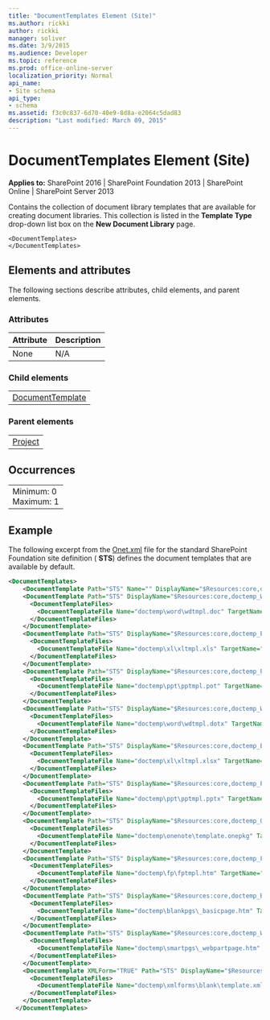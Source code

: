 ```yaml
---
title: "DocumentTemplates Element (Site)"
ms.author: rickki
author: rickki
manager: soliver
ms.date: 3/9/2015
ms.audience: Developer
ms.topic: reference
ms.prod: office-online-server
localization_priority: Normal
api_name:
- Site schema
api_type:
- schema
ms.assetid: f3c0c837-6d70-40e9-8d8a-e2064c5dad83
description: "Last modified: March 09, 2015"
---
```


# DocumentTemplates Element (Site)

 
  
 **Applies to:** SharePoint 2016 | SharePoint Foundation 2013 | SharePoint Online | SharePoint Server 2013
  
Contains the collection of document library templates that are available for creating document libraries. This collection is listed in the **Template Type** drop-down list box on the **New Document Library** page. 
  
```
<DocumentTemplates>
</DocumentTemplates>
```

## Elements and attributes

The following sections describe attributes, child elements, and parent elements.

### Attributes

|**Attribute**|**Description**|
|:-----|:-----|
|None  <br/> |N/A  <br/> |
   
### Child elements

||
|:-----|
|[DocumentTemplate](documenttemplate-element-site.md)|
   
### Parent elements

||
|:-----|
|[Project](project-element-site.md)|
   
## Occurrences

||
|:-----|
|Minimum: 0  <br/> Maximum: 1  <br/> |
   
## Example

The following excerpt from the [Onet.xml](http://msdn.microsoft.com/library/b99d6657-d9ae-4135-a43c-c58cdfcdc6c1%28Office.15%29.aspx) file for the standard SharePoint Foundation site definition ( **STS**) defines the document templates that are available by default.
  
```XML
<DocumentTemplates>
    <DocumentTemplate Path="STS" Name="" DisplayName="$Resources:core,doctemp_None;" Type="100" Default="FALSE" Description="$Resources:core,doctemp_None_Desc;" />
    <DocumentTemplate Path="STS" DisplayName="$Resources:core,doctemp_Word97;" Type="101" Description="$Resources:core,doctemp_Word97_Desc;">
      <DocumentTemplateFiles>
        <DocumentTemplateFile Name="doctemp\word\wdtmpl.doc" TargetName="Forms/template.doc" Default="TRUE" />
      </DocumentTemplateFiles>
    </DocumentTemplate>
    <DocumentTemplate Path="STS" DisplayName="$Resources:core,doctemp_Excel97;" Type="103" Description="$Resources:core,doctemp_Excel97_Desc;">
      <DocumentTemplateFiles>
        <DocumentTemplateFile Name="doctemp\xl\xltmpl.xls" TargetName="Forms/template.xls" Default="TRUE" />
      </DocumentTemplateFiles>
    </DocumentTemplate>
    <DocumentTemplate Path="STS" DisplayName="$Resources:core,doctemp_Powerpoint97;" Type="104" Description="$Resources:core,doctemp_Powerpoint97_Desc;">
      <DocumentTemplateFiles>
        <DocumentTemplateFile Name="doctemp\ppt\pptmpl.pot" TargetName="Forms/template.pot" Default="TRUE" />
      </DocumentTemplateFiles>
    </DocumentTemplate>
    <DocumentTemplate Path="STS" DisplayName="$Resources:core,doctemp_Word;" Type="121" Default="TRUE" Description="$Resources:core,doctemp_Word_Desc;">
      <DocumentTemplateFiles>
        <DocumentTemplateFile Name="doctemp\word\wdtmpl.dotx" TargetName="Forms/template.dotx" Default="TRUE" />
      </DocumentTemplateFiles>
    </DocumentTemplate>
    <DocumentTemplate Path="STS" DisplayName="$Resources:core,doctemp_Excel;" Type="122" Description="$Resources:core,doctemp_Excel_Desc;">
      <DocumentTemplateFiles>
        <DocumentTemplateFile Name="doctemp\xl\xltmpl.xlsx" TargetName="Forms/template.xlsx" Default="TRUE" />
      </DocumentTemplateFiles>
    </DocumentTemplate>
    <DocumentTemplate Path="STS" DisplayName="$Resources:core,doctemp_Powerpoint;" Type="123" Description="$Resources:core,doctemp_Powerpoint_Desc;">
      <DocumentTemplateFiles>
        <DocumentTemplateFile Name="doctemp\ppt\pptmpl.pptx" TargetName="Forms/template.pptx" Default="TRUE" />
      </DocumentTemplateFiles>
    </DocumentTemplate>
    <DocumentTemplate Path="STS" DisplayName="$Resources:core,doctemp_OneNote;" Type="111" Description="$Resources:core,doctemp_OneNote_Desc;">
      <DocumentTemplateFiles>
        <DocumentTemplateFile Name="doctemp\onenote\template.onepkg" TargetName="Forms/template.onepkg" Default="TRUE" />
      </DocumentTemplateFiles>
    </DocumentTemplate>
    <DocumentTemplate Path="STS" DisplayName="$Resources:core,doctemp_FP;" Type="102" Description="$Resources:core,doctemp_FP_Desc;">
      <DocumentTemplateFiles>
        <DocumentTemplateFile Name="doctemp\fp\fptmpl.htm" TargetName="Forms/template.htm" Default="TRUE" />
      </DocumentTemplateFiles>
    </DocumentTemplate>
    <DocumentTemplate Path="STS" DisplayName="$Resources:core,doctemp_BasicPage;" Type="105" Description="$Resources:core,doctemp_BasicPage_Desc;">
      <DocumentTemplateFiles>
        <DocumentTemplateFile Name="doctemp\blankpgs\_basicpage.htm" TargetName="Forms/_basicpage.htm" Default="TRUE" />
      </DocumentTemplateFiles>
    </DocumentTemplate>
    <DocumentTemplate Path="STS" DisplayName="$Resources:core,doctemp_WebPartPage;" Type="106" Description="$Resources:core,doctemp_WebPartPage_Desc;">
      <DocumentTemplateFiles>
        <DocumentTemplateFile Name="doctemp\smartpgs\_webpartpage.htm" TargetName="Forms/_webpartpage.htm" Default="TRUE" />
      </DocumentTemplateFiles>
    </DocumentTemplate>
    <DocumentTemplate XMLForm="TRUE" Path="STS" DisplayName="$Resources:core,doctemp_BlankForm;" Type="1000" Default="TRUE" Description="$Resources:core,doctemp_BlankForm_Desc;">
      <DocumentTemplateFiles>
        <DocumentTemplateFile Name="doctemp\xmlforms\blank\template.xml" TargetName="Forms/template.xml" Default="TRUE" />
      </DocumentTemplateFiles>
    </DocumentTemplate>
  </DocumentTemplates>
```


